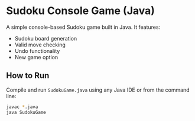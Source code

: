 # Sudoku Console Game (Java)

A simple console-based Sudoku game built in Java. It features:
- Sudoku board generation
- Valid move checking
- Undo functionality
- New game option

## How to Run
Compile and run `SudokuGame.java` using any Java IDE or from the command line:

```bash
javac *.java
java SudokuGame
